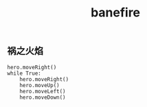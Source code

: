 ﻿---
layout: default
title: banefire
---
## 祸之火焰
```
hero.moveRight()
while True:
    hero.moveRight()
    hero.moveUp()
    hero.moveLeft()
    hero.moveDown()

```
